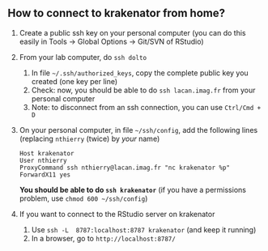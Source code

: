 ## How to connect to krakenator from home?

1. Create a public ssh key on your personal computer (you can do this easily in Tools -> Global Options -> Git/SVN of RStudio)

1. From your lab computer, do `ssh dolto`

    1. In file `~/.ssh/authorized_keys`, copy the complete public key you created (one key per line)
    1. Check: now, you should be able to do `ssh lacan.imag.fr` from your personal computer
    1. Note: to disconnect from an ssh connection, you can use `Ctrl/Cmd + D`

1. On your personal computer, in file `~/ssh/config`, add the following lines (replacing `nthierry` (twice) by *your* name)
    ```
    Host krakenator
    User nthierry
    ProxyCommand ssh nthierry@lacan.imag.fr "nc krakenator %p"
    ForwardX11 yes
    ```
       
    **You should be able to do `ssh krakenator`** (if you have a permissions problem, use `chmod 600 ~/ssh/config`)
    
1. If you want to connect to the RStudio server on krakenator

    1. Use `ssh -L  8787:localhost:8787 krakenator` (and keep it running)
    1. In a browser, go to `http://localhost:8787/`
